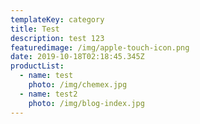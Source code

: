 ```yaml
---
templateKey: category
title: Test
description: test 123
featuredimage: /img/apple-touch-icon.png
date: 2019-10-18T02:18:45.345Z
productList:
  - name: test
    photo: /img/chemex.jpg
  - name: test2
    photo: /img/blog-index.jpg
---
```


